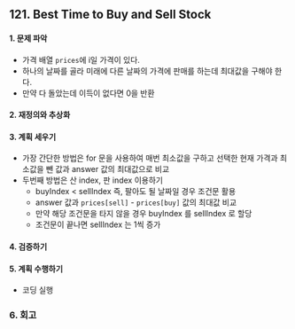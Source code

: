 ## 121. Best Time to Buy and Sell Stock
#### 1. 문제 파악
- 가격 배열 `prices`에 i일 가격이 있다.
- 하나의 날짜를 골라 미래에 다른 날짜의 가격에 판매를 하는데 최대값을 구해야 한다.
- 만약 다 돌았는데 이득이 없다면 0을 반환

#### 2. 재정의와 추상화
#### 3. 계획 세우기
- 가장 간단한 방법은 for 문을 사용하여 매번 최소값을 구하고 선택한 현재 가격과 최소값을 뺀 값과 answer 값의 최대값으로 비교
- 두번째 방법은 산 index, 판 index 이용하기
  - buyIndex < sellIndex 즉, 팔아도 될 날짜일 경우 조건문 활용
  - answer 값과 `prices[sell]` - `prices[buy]` 값의 최대값 비교
  - 만약 해당 조건문을 타지 않을 경우 buyIndex 를 sellIndex 로 할당
  - 조건문이 끝나면 sellIndex 는 1씩 증가

#### 4. 검증하기
#### 5. 계획 수행하기
- 코딩 실행

### 6. 회고

